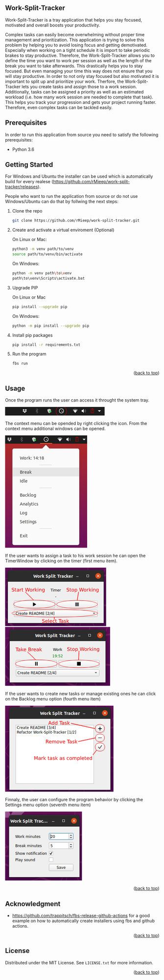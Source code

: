 <div id="top"></div>
<!-- ABOUT THE PROJECT -->

## Work-Split-Tracker

Work-Split-Tracker is a tray application that helps you stay focused, motivated and overall boosts your productivity. 

Complex tasks can easily become overwhelming without proper time management and prioritization. This application is trying to solve this problem by helping you to avoid losing focus and getting demotivated. Especially when working on a tight schedule it is import to take periodic brakes to stay productive. Therefore, the Work-Split-Tracker allows you to define the time you want to work per session as well as the length of the break you want to take afterwards. This drastically helps you to stay focused. But even managing your time this way does not ensure that you will stay productive. In order to not only stay focused but also motivated it is important to split up and prioritize your work. Therfore, the Work-Split-Tracker lets you create tasks and assign those to a work session. Additionally, tasks can be assigned a priority as well as an estimated workload (i.e. how many work session are needed to complete that task). This helps you track your progression and gets your project running faster. Therefore, even complex tasks can be tackled easily.


<!-- GETTING STARTED -->
## Prerequisites

In order to run this application from source you need to satisfy the following prerequisites:

- Python 3.6

## Getting Started

For Windows and Ubuntu the installer can be used which is automatically build for every realese (https://github.com/rMieep/work-split-tracker/releases).

People who want to run the application from source or do not use Windows/Ubuntu can do that by follwing the next steps:

1. Clone the repo
   ```sh
   git clone https://github.com/rMieep/work-split-tracker.git
   ```
   
2. Create and activate a virtual enviroment (Optional)
   
   On Linux or Mac:
   ```sh
   python3 -m venv path/to/venv
   source path/to/venv/bin/activate
   ```
   
   On Windows:
   ```sh
   python -m venv path\to\venv
   path\to\venv\Scripts\activate.bat
   ```
3. Upgrade PIP
   
   On Linux or Mac
   ```sh
   pip install --upgrade pip
   ```
   
   On Windows:
   ```sh
   python -m pip install --upgrade pip
   ```
   
4. Install pip packages
   ```sh
   pip install -r requirements.txt
   ```

5. Run the program
   ```sh
   fbs run
   ```

<p align="right">(<a href="#top">back to top</a>)</p>


<!-- Usage -->
## Usage
Once the program runs the user can access it throught the system tray. 

![Tray](https://github.com/rMieep/work-split-tracker/blob/master/assets/Tray%20_Edited.png)

The context menu can be opended by right clicking the icon. From the context menu additional windows can be opened.

![Tray Icon Context Menu](https://github.com/rMieep/work-split-tracker/blob/master/assets/Tray_Context_Menu.png)

If the user wants to assign a task to his work session he can open the TimerWindow by clicking on the timer (first menu item).

![Timer Window Work](https://github.com/rMieep/work-split-tracker/blob/master/assets/Timer_Window_Work_Edited.png)
![Timer Window Break](https://github.com/rMieep/work-split-tracker/blob/master/assets/Timer_Window_Break_Edited.png)

If the user wants to create new tasks or manage existing ones he can click on the Backlog menu option (fourth menu item)

![Backlog Window](https://github.com/rMieep/work-split-tracker/blob/master/assets/Backlog_window_Edited.png)

Finnaly, the user can configure the program behavior by clicking the Settings menu option (seventh menu item)

![Settings Window](https://github.com/rMieep/work-split-tracker/blob/master/assets/Settings_Window.png)


<p align="right">(<a href="#top">back to top</a>)</p>

<!-- Acknowledgment -->
## Acknowledgment

- https://github.com/trappitsch/fbs-release-github-actions for a good example on how to automatically create installers using fbs and github actions.

<p align="right">(<a href="#top">back to top</a>)</p>

<!-- LICENSE -->
## License

Distributed under the MIT License. See `LICENSE.txt` for more information.

<p align="right">(<a href="#top">back to top</a>)</p>
